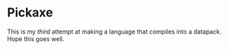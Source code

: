 # Pickaxe
This is my _third_ attempt at making a language that compiles into a datapack.
Hope this goes well.